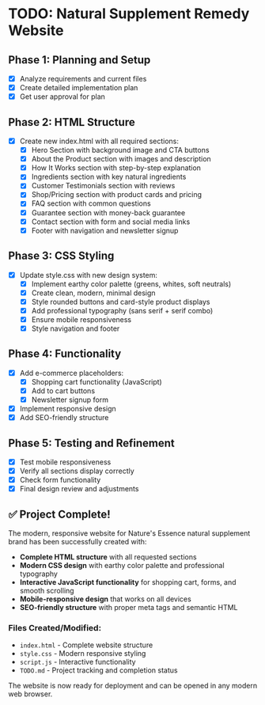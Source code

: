 # TODO: Natural Supplement Remedy Website

## Phase 1: Planning and Setup
- [x] Analyze requirements and current files
- [x] Create detailed implementation plan
- [x] Get user approval for plan

## Phase 2: HTML Structure
- [x] Create new index.html with all required sections:
  - [x] Hero Section with background image and CTA buttons
  - [x] About the Product section with images and description
  - [x] How It Works section with step-by-step explanation
  - [x] Ingredients section with key natural ingredients
  - [x] Customer Testimonials section with reviews
  - [x] Shop/Pricing section with product cards and pricing
  - [x] FAQ section with common questions
  - [x] Guarantee section with money-back guarantee
  - [x] Contact section with form and social media links
  - [x] Footer with navigation and newsletter signup

## Phase 3: CSS Styling
- [x] Update style.css with new design system:
  - [x] Implement earthy color palette (greens, whites, soft neutrals)
  - [x] Create clean, modern, minimal design
  - [x] Style rounded buttons and card-style product displays
  - [x] Add professional typography (sans serif + serif combo)
  - [x] Ensure mobile responsiveness
  - [x] Style navigation and footer

## Phase 4: Functionality
- [x] Add e-commerce placeholders:
  - [x] Shopping cart functionality (JavaScript)
  - [x] Add to cart buttons
  - [x] Newsletter signup form
- [x] Implement responsive design
- [x] Add SEO-friendly structure

## Phase 5: Testing and Refinement
- [x] Test mobile responsiveness
- [x] Verify all sections display correctly
- [x] Check form functionality
- [x] Final design review and adjustments

## ✅ Project Complete!

The modern, responsive website for Nature's Essence natural supplement brand has been successfully created with:

- **Complete HTML structure** with all requested sections
- **Modern CSS design** with earthy color palette and professional typography
- **Interactive JavaScript functionality** for shopping cart, forms, and smooth scrolling
- **Mobile-responsive design** that works on all devices
- **SEO-friendly structure** with proper meta tags and semantic HTML

### Files Created/Modified:
- `index.html` - Complete website structure
- `style.css` - Modern responsive styling
- `script.js` - Interactive functionality
- `TODO.md` - Project tracking and completion status

The website is now ready for deployment and can be opened in any modern web browser.
